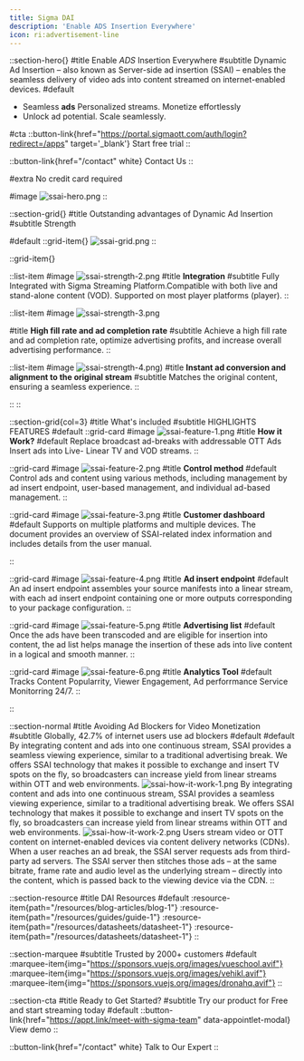 ```yaml
---
title: Sigma DAI
description: 'Enable ADS Insertion Everywhere'
icon: ri:advertisement-line
---
```


::section-hero{}
#title
Enable _ADS_ Insertion Everywhere
#subtitle
Dynamic Ad Insertion – also known as Server-side ad insertion (SSAI) – enables the seamless delivery of video ads into content streamed on internet-enabled devices.
#default
- Seamless **ads** Personalized streams. Monetize effortlessly
- Unlock ad potential. Scale seamlessly.

#cta
::button-link{href="https://portal.sigmaott.com/auth/login?redirect=/apps" target='_blank'}
Start free trial
::

::button-link{href="/contact" white}
Contact Us
::

#extra
No credit card required

#image
![ssai-hero.png](/ssai/ssai-hero.png)
::

::section-grid{}
#title
Outstanding advantages of Dynamic Ad Insertion
#subtitle
Strength


#default
::grid-item{}
![ssai-grid.png](/ssai/ssai-grid.png)
::

::grid-item{}

  ::list-item
  #image
  ![ssai-strength-2.png](/ssai/ssai-strength-2.png)
  #title
  **Integration**
  #subtitle
  Fully Integrated with Sigma Streaming Platform.Compatible with both live and stand-alone content (VOD). Supported on most player platforms (player).
  ::

  ::list-item
  #image
  ![ssai-strength-3.png](/ssai/ssai-strength-3.png)

  #title
  **High fill rate and ad completion rate**
  #subtitle
  Achieve a high fill rate and ad completion rate, optimize advertising profits, and increase overall advertising performance.
  ::

  ::list-item
  #image
  ![ssai-strength-4.png](/ssai/ssai-strength-4.png))
  #title
  **Instant ad conversion and alignment to the original stream**
  #subtitle
  Matches the original content, ensuring a seamless experience.
  ::

::
::

::section-grid{col=3}
#title
What's included
#subtitle
HIGHLIGHTS FEATURES
#default
  ::grid-card
  #image
  ![ssai-feature-1.png](/ssai/ssai-feature-1.png)
  #title
  **How it Work?**
  #default
  Replace broadcast ad-breaks with addressable OTT Ads Insert ads into Live- Linear TV and VOD streams.
  ::

  ::grid-card
  #image
  ![ssai-feature-2.png](/ssai/ssai-feature-2.png)
  #title
  **Control method**
  #default
  Control ads and content using various methods, including management by ad insert endpoint, user-based management, and individual ad-based management.
  ::

  ::grid-card
  #image
  ![ssai-feature-3.png](/ssai/ssai-feature-3.png)
  #title
  **Customer dashboard**
  #default
  Supports on multiple platforms and multiple devices.
  The document provides an overview of SSAI-related index information and includes details from the user manual.

  ::

  ::grid-card
  #image
  ![ssai-feature-4.png](/ssai/ssai-feature-4.png)
  #title
  **Ad insert endpoint**
  #default
  An ad insert endpoint assembles your source manifests into a linear stream, with each ad insert endpoint containing one or more outputs corresponding to your package configuration.
  ::

  ::grid-card
  #image
  ![ssai-feature-5.png](/ssai/ssai-feature-5.png)
  #title
  **Advertising list**
  #default
  Once the ads have been transcoded and are eligible for insertion into content, the ad list helps manage the insertion of these ads into live content in a logical and smooth manner.
  ::

  ::grid-card
  #image
  ![ssai-feature-6.png](/ssai/ssai-feature-6.png)
  #title
  **Analytics Tool**
  #default
  Tracks Content Popularrity, Viewer Engagement, Ad perforrmance Service Monitorring 24/7.
  ::

::

::section-normal
#title
Avoiding Ad Blockers for Video
Monetization
#subtitle
Globally, 42.7% of internet users use ad blockers
#default
#default
By integrating content and ads into one continuous stream, SSAI provides a seamless viewing experience, similar to a traditional advertising break. We offers SSAI technology that makes it possible to exchange and insert TV spots on the fly, so broadcasters can increase yield from linear streams within OTT and web environments.
![ssai-how-it-work-1.png](/ssai/ssai-how-it-work-1.png)
By integrating content and ads into one continuous stream, SSAI provides a seamless viewing experience, similar to a traditional advertising break. We offers SSAI technology that makes it possible to exchange and insert TV spots on the fly, so broadcasters can increase yield from linear streams within OTT and web environments.
![ssai-how-it-work-2.png](/ssai/ssai-how-it-work-2.png)
Users stream video or OTT content on internet-enabled devices via content delivery networks (CDNs). When a user reaches an ad break, the SSAI server requests ads from third-party ad servers. The SSAI server then stitches those ads – at the same bitrate, frame rate and audio level as the underlying stream – directly into the content, which is passed back to the viewing device via the CDN.
::


::section-resource
#title
DAI Resources
#default
:resource-item{path="/resources/blog-articles/blog-1"}
:resource-item{path="/resources/guides/guide-1"}
:resource-item{path="/resources/datasheets/datasheet-1"}
:resource-item{path="/resources/datasheets/datasheet-1"}
::

::section-marquee
#subtitle
Trusted by 2000+ customers
#default
:marquee-item{img="https://sponsors.vuejs.org/images/vueschool.avif"}
:marquee-item{img="https://sponsors.vuejs.org/images/vehikl.avif"}
:marquee-item{img="https://sponsors.vuejs.org/images/dronahq.avif"}
::

::section-cta
#title
Ready to Get Started?
#subtitle
Try our product for Free and start streaming today
#default
::button-link{href="https://appt.link/meet-with-sigma-team" data-appointlet-modal}
View demo
::

::button-link{href="/contact" white}
  Talk to Our Expert
::